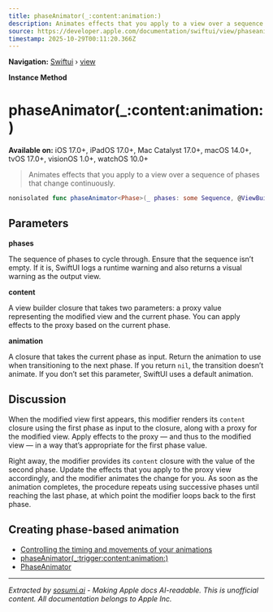 ```yaml
---
title: phaseAnimator(_:content:animation:)
description: Animates effects that you apply to a view over a sequence of phases that change continuously.
source: https://developer.apple.com/documentation/swiftui/view/phaseanimator(_:content:animation:)
timestamp: 2025-10-29T00:11:20.366Z
---
```


**Navigation:** [Swiftui](/documentation/swiftui) › [view](/documentation/swiftui/view)

**Instance Method**

# phaseAnimator(_:content:animation:)

**Available on:** iOS 17.0+, iPadOS 17.0+, Mac Catalyst 17.0+, macOS 14.0+, tvOS 17.0+, visionOS 1.0+, watchOS 10.0+

> Animates effects that you apply to a view over a sequence of phases that change continuously.

```swift
nonisolated func phaseAnimator<Phase>(_ phases: some Sequence, @ViewBuilder content: @escaping (PlaceholderContentView<Self>, Phase) -> some View, animation: @escaping (Phase) -> Animation? = { _ in .default }) -> some View where Phase : Equatable
```

## Parameters

**phases**

The sequence of phases to cycle through. Ensure that the sequence isn’t empty. If it is, SwiftUI logs a runtime warning and also returns a visual warning as the output view.



**content**

A view builder closure that takes two parameters: a proxy value representing the modified view and the current phase. You can apply effects to the proxy based on the current phase.



**animation**

A closure that takes the current phase as input. Return the animation to use when transitioning to the next phase. If you return `nil`, the transition doesn’t animate. If you don’t set this parameter, SwiftUI uses a default animation.



## Discussion

When the modified view first appears, this modifier renders its `content` closure using the first phase as input to the closure, along with a proxy for the modified view. Apply effects to the proxy — and thus to the modified view — in a way that’s appropriate for the first phase value.

Right away, the modifier provides its `content` closure with the value of the second phase. Update the effects that you apply to the proxy view accordingly, and the modifier animates the change for you. As soon as the animation completes, the procedure repeats using successive phases until reaching the last phase, at which point the modifier loops back to the first phase.

## Creating phase-based animation

- [Controlling the timing and movements of your animations](/documentation/swiftui/controlling-the-timing-and-movements-of-your-animations)
- [phaseAnimator(_:trigger:content:animation:)](/documentation/swiftui/view/phaseanimator(_:trigger:content:animation:))
- [PhaseAnimator](/documentation/swiftui/phaseanimator)

---

*Extracted by [sosumi.ai](https://sosumi.ai) - Making Apple docs AI-readable.*
*This is unofficial content. All documentation belongs to Apple Inc.*
